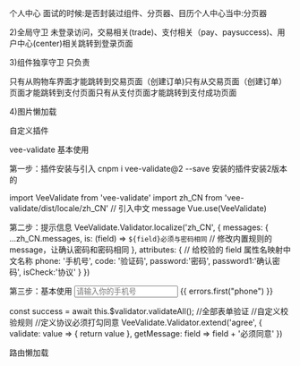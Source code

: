 个人中心
面试的时候:是否封装过组件、分页器、目历个人中心当中:分页器




2)全局守卫
未登录访问，交易相关(trade)、支付相关（pay、paysuccess)、用户中心(center)相关跳转到登录页面


3)组件独享守卫
只负责

只有从购物车界面才能跳转到交易页面（创建订单)只有从交易页面（创建订单）页面才能跳转到支付页面只有从支付页面才能跳转到支付成功页面




4)图片懒加载


自定义插件


vee-validate 基本使用

第一步：插件安装与引入
cnpm i vee-validate@2 --save  安装的插件安装2版本的

import VeeValidate from 'vee-validate'
import zh_CN from 'vee-validate/dist/locale/zh_CN'   // 引入中文 message
Vue.use(VeeValidate)

第二步：提示信息
VeeValidate.Validator.localize('zh_CN', {
messages: {
...zh_CN.messages,
is: (field) => `${field}必须与密码相同` // 修改内置规则的 message，让确认密码和密码相同
},
attributes: { // 给校验的 field 属性名映射中文名称
phone: '手机号',
code: '验证码',
password:'密码',
password1:'确认密码',
isCheck:'协议'
}
})

第三步：基本使用
<input
          placeholder="请输入你的手机号"
          v-model="phone"
          name="phone"
          v-validate="{ required: true, regex: /^1\d{10}$/ }"
          :class="{ invalid: errors.has('phone') }"
        />
<span class="error-msg">{{ errors.first("phone") }}</span>

const success = await this.$validator.validateAll(); //全部表单验证
//自定义校验规则
//定义协议必须打勾同意
VeeValidate.Validator.extend('agree', {
validate: value => {
return value
},
getMessage: field => field + '必须同意'
})





路由懒加载




































